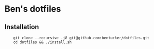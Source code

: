 # Ben's dotfiles

## Installation
        git clone --recursive -j8 git@github.com:bentucker/dotfiles.git
        cd dotfiles && ./install.sh
